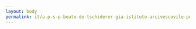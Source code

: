 ```yaml
---
layout: body
permalink: it/a-p-s-p-beato-de-tschiderer-gia-istituto-arcivescovile-per-sordi/
---
```


